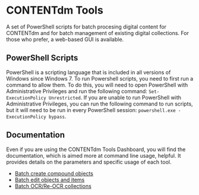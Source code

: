 # CONTENTdm Tools
A set of PowerShell scripts for batch procesing digital content for CONTENTdm and for batch management of existing digital collections. For those who prefer, a web-based GUI is available.

## PowerShell Scripts
PowerShell is a scripting language that is included in all versions of Windows since Windows 7. To run Powershell scripts, you need to first run a command to allow them. To do this, you will need to open PowerShell with Administrative Privileges and run the following command: `Set-ExecutionPolicy Unrestricted`. If you are unable to run PowerShell with Administrative Privileges, you can run the following command to run scripts, but it will need to be run in every PowerShell session: `powershell.exe -ExecutionPolicy bypass`.

## Documentation
Even if you are using the CONTENTdm Tools Dashboard, you will find the documentation, which is aimed more at command line usage, helpful. It provides details on the parameters and specific usage of each tool.
  * [Batch create compound objects](batchCreateCompoundObjects.md)
  * [Batch edit objects and items](batchEdit.md)
  * [Batch OCR/Re-OCR collections](batchOCR.md)